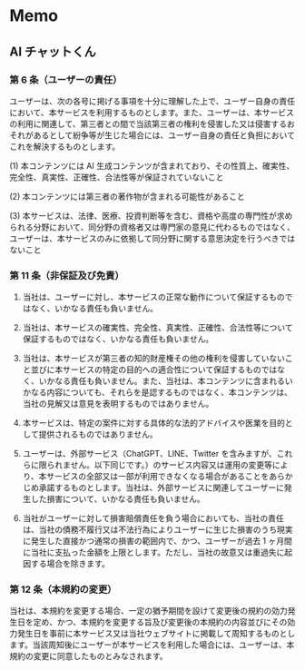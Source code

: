 # Memo

## AI チャットくん

### 第 6 条（ユーザーの責任）

ユーザーは、次の各号に掲げる事項を十分に理解した上で、ユーザー自身の責任において、本サービスを利用するものとします。また、ユーザーは、本サービスの利用に関連して、第三者との間で当該第三者の権利を侵害した又は侵害するおそれがあるとして紛争等が生じた場合には、ユーザー自身の責任と負担においてこれを解決するものとします。

(1) 本コンテンツには AI 生成コンテンツが含まれており、その性質上、確実性、完全性、真実性、正確性、合法性等が保証されていないこと

(2) 本コンテンツには第三者の著作物が含まれる可能性があること

(3) 本サービスは、法律、医療、投資判断等を含む、資格や高度の専門性が求められる分野において、同分野の資格者又は専門家の意見に代わるものではなく、ユーザーは、本サービスのみに依拠して同分野に関する意思決定を行うべきではないこと

### 第 11 条（非保証及び免責）

1. 当社は、ユーザーに対し、本サービスの正常な動作について保証するものではなく、いかなる責任も負いません。

2. 当社は、本サービスの確実性、完全性、真実性、正確性、合法性等について保証するものではなく、いかなる責任も負いません。

3. 当社は、本サービスが第三者の知的財産権その他の権利を侵害していないこと並びに本サービスの特定の目的への適合性について保証するものではなく、いかなる責任も負いません。また、当社は、本コンテンツに含まれるいかなる内容についても、それらを是認するものではなく、本コンテンツは、当社の見解又は意見を表明するものではありません。

4. 本サービスは、特定の案件に対する具体的な法的アドバイスや医業を目的として提供されるものではありません。

5. ユーザーは、外部サービス（ChatGPT、LINE、Twitter を含みますが、これらに限られません。以下同じです。）のサービス内容又は運用の変更等により、本サービスの全部又は一部が利用できなくなる場合があることをあらかじめ承諾するものとします。当社は、外部サービスに関連してユーザーに発生した損害について、いかなる責任も負いません。

6. 当社がユーザーに対して損害賠償責任を負う場合においても、当社の責任は、当社の債務不履行又は不法行為によりユーザーに生じた損害のうち現実に発生した直接かつ通常の損害の範囲内で、かつ、ユーザーが過去 1 ヶ月間に当社に支払った金額を上限とします。ただし、当社の故意又は重過失に起因する場合を除きます。

### 第 12 条（本規約の変更）

当社は、本規約を変更する場合、一定の猶予期間を設けて変更後の規約の効力発生日を定め、かつ、本規約を変更する旨及び変更後の本規約の内容並びにその効力発生日を事前に本サービス又は当社ウェブサイトに掲載して周知するものとします。当該周知後にユーザーが本サービスを利用した場合には、ユーザーは、本規約の変更に同意したものとみなされます。
